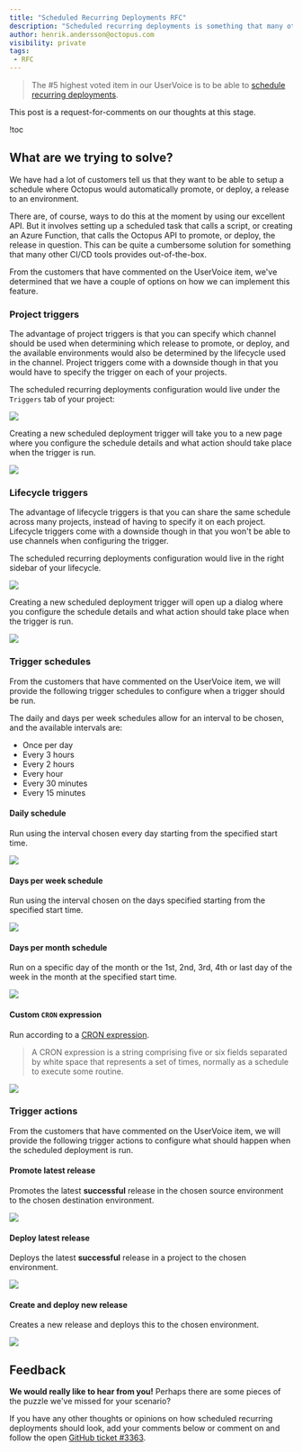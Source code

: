```yaml
---
title: "Scheduled Recurring Deployments RFC"
description: "Scheduled recurring deployments is something that many other CI/CD tools provide out-of-the-box, and we think Octopus should support this functionality as well! This is a request-for-comments."
author: henrik.andersson@octopus.com
visibility: private
tags:
 - RFC
---
```


> The #5 highest voted item in our UserVoice is to be able to [schedule recurring deployments](https://octopusdeploy.uservoice.com/forums/170787-general/suggestions/6599104-recurring-scheduled-deployments).

This post is a request-for-comments on our thoughts at this stage.

!toc

## What are we trying to solve?

We have had a lot of customers tell us that they want to be able to setup a schedule where Octopus would automatically promote, or deploy, a release to an environment.

There are, of course, ways to do this at the moment by using our excellent API. But it involves setting up a scheduled task that calls a script, or creating an Azure Function, that calls the Octopus API to promote, or deploy, the release in question. This can be quite a cumbersome solution for something that many other CI/CD tools provides out-of-the-box.

From the customers that have commented on the UserVoice item, we've determined that we have a couple of options on how we can implement this feature.

### Project triggers

The advantage of project triggers is that you can specify which channel should be used when determining which release to promote, or deploy, and the available environments would also be determined by the lifecycle used in the channel.
Project triggers come with a downside though in that you would have to specify the trigger on each of your projects.

The scheduled recurring deployments configuration would live under the `Triggers` tab of your project:

![](srd-triggers-tab.png)

Creating a new scheduled deployment trigger will take you to a new page where you configure the schedule details and what action should take place when the trigger is run.

![](srd-new-scheduled-trigger.png)

### Lifecycle triggers

The advantage of lifecycle triggers is that you can share the same schedule across many projects, instead of having to specify it on each project.
Lifecycle triggers come with a downside though in that you won't be able to use channels when configuring the trigger.

The scheduled recurring deployments configuration would live in the right sidebar of your lifecycle.

![](srd-triggers-on-lifecycle.png)

Creating a new scheduled deployment trigger will open up a dialog where you configure the schedule details and what action should take place when the trigger is run.

![](srd-add-trigger-on-lifecycle.png)


### Trigger schedules

From the customers that have commented on the UserVoice item, we will provide the following trigger schedules to configure when a trigger should be run.

The daily and days per week schedules allow for an interval to be chosen, and the available intervals are:
- Once per day
- Every 3 hours
- Every 2 hours
- Every hour
- Every 30 minutes
- Every 15 minutes

#### Daily schedule

Run using the interval chosen every day starting from the specified start time.

![](srd-new-daily-trigger.png)


#### Days per week schedule

Run using the interval chosen on the days specified starting from the specified start time.

![](srd-new-days-per-week-trigger.png)


#### Days per month schedule

Run on a specific day of the month or the 1st, 2nd, 3rd, 4th or last day of the week in the month at the specified start time.

![](srd-new-days-per-month-trigger.png)

#### Custom `CRON` expression

Run according to a [CRON expression](https://en.wikipedia.org/wiki/Cron#CRON_expression).

> A CRON expression is a string comprising five or six fields separated by white space that represents a set of times, normally as a schedule to execute some routine.

![](srd-new-cron-trigger.png)


### Trigger actions

From the customers that have commented on the UserVoice item, we will provide the following trigger actions to configure what should happen when the scheduled deployment is run.

#### Promote latest release

Promotes the latest **successful** release in the chosen source environment to the chosen destination environment.

![](srd-promote-latest-release.png)


#### Deploy latest release

Deploys the latest **successful** release in a project to the chosen environment.

![](srd-deploy-latest-release.png)


#### Create and deploy new release

Creates a new release and deploys this to the chosen environment.

![](srd-create-and-deploy-release.png)


## Feedback

**We would really like to hear from you!** Perhaps there are some pieces of the puzzle we've missed for your scenario?

If you have any other thoughts or opinions on how scheduled recurring deployments should look, add your comments below or comment on and follow the open [GitHub ticket #3363](https://github.com/OctopusDeploy/Issues/issues/3633).